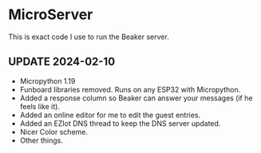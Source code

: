 # MicroServer

This is exact code I use to run the Beaker server. 

## UPDATE 2024-02-10

- Micropython 1.19
- Funboard libraries removed. Runs on any ESP32 with Micropython.
- Added a response column so Beaker can answer your messages (if he feels like it).
- Added an online editor for me to edit the guest entries.
- Added an EZIot DNS thread to keep the DNS server updated.
- Nicer Color scheme.
- Other things.







